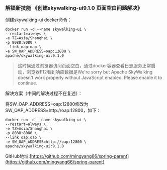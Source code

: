 ### 解锁新技能 《创建skywalking-ui9.1.0 页面空白问题解决》

创建skywalking-ui docker命令：

```
docker run -d --name skywalking-ui \
--restart=always \
-e TZ=Asia/Shanghai \
-p 8088:8080 \
--link oap:oap \
-e SW_OAP_ADDRESS=oap:12800 \
apache/skywalking-ui:9.1.0
```

> 这时候通过浏览器访问页面空白，通过docker容器查看日志服务正常启动，浏览器F12看到响应数据是We're sorry but Apache
> SkyWalking doesn't work properly without JavaScript enabled. Please enable it to continue.

解决方案（中间的解决过程不在复述）：

将SW_OAP_ADDRESS=oap:12800修改为SW_OAP_ADDRESS=http://oap:12800，如下：

```
docker run -d --name skywalking-ui \
--restart=always \
-e TZ=Asia/Shanghai \
-p 8088:8080 \
--link oap:oap \
-e SW_OAP_ADDRESS=http://oap:12800 \
apache/skywalking-ui:9.1.0
```

GitHub地址:[https://github.com/mingyang66/spring-parent](https://github.com/mingyang66/spring-parent)
